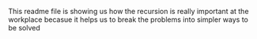 This readme file is showing us how the recursion is really important at the workplace becasue it helps us to break the problems into simpler ways to be solved
